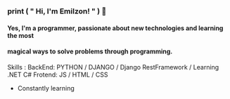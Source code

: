 ### print ( " Hi, I'm Emilzon! " ) 👋

#### Yes, I'm a programmer, passionate about new technologies and learning the most 
#### magical ways to solve problems through programming. 



Skills : BackEnd: PYTHON / DJANGO / Django RestFramework / Learning .NET C#      Frotend: JS / HTML / CSS  

- Constantly learning





